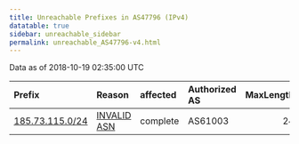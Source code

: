```yaml
---
title: Unreachable Prefixes in AS47796 (IPv4)
datatable: true
sidebar: unreachable_sidebar
permalink: unreachable_AS47796-v4.html
---
```


Data as of 2018-10-19 02:35:00 UTC


<div class="datatable-begin"></div>

| Prefix                                                   | Reason                                                                                                 | affected   | Authorized AS   |   MaxLength | Anchor                                         |   unreachable /24s |
|:---------------------------------------------------------|:-------------------------------------------------------------------------------------------------------|:-----------|:----------------|------------:|:-----------------------------------------------|-------------------:|
| [185.73.115.0/24](https://stat.ripe.net/185.73.115.0/24) | [INVALID ASN](https://rpki-validator.ripe.net/announcement-preview?asn=AS47796&prefix=185.73.115.0/24) | complete   | AS61003         |          24 | [RIPE](unreachable_RIPE_NCC_RPKI_Root-v4.html) |                  1 |

<div class="datatable-end"></div>